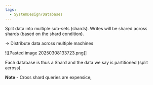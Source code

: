 ```yaml
---
tags:
  - SystemDesign/Databases
---
```

Split data into multiple sub-sets (shards). Writes will be shared across shards (based on the shard condition).

-> Distribute data across multiple machines

![[Pasted image 20250308133723.png]]

Each database is thus  a Shard and the data we say is partitioned (split across).

**Note**  - Cross shard queries are expensice,

